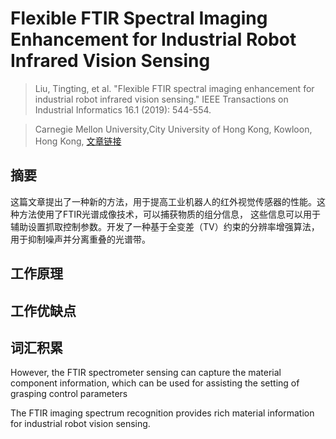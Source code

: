 # Flexible FTIR Spectral Imaging Enhancement for  Industrial Robot Infrared Vision Sensing

> Liu, Tingting, et al. "Flexible FTIR spectral imaging enhancement for industrial robot infrared vision sensing." IEEE
> Transactions on Industrial Informatics 16.1 (2019): 544-554.

> Carnegie Mellon University,City University of Hong Kong, Kowloon, Hong Kong,
[文章链接](paper.pdf)

## 摘要
这篇文章提出了一种新的方法，用于提高工业机器人的红外视觉传感器的性能。这种方法使用了FTIR光谱成像技术，可以捕获物质的组分信息，
这些信息可以用于辅助设置抓取控制参数。开发了一种基于全变差（TV）约束的分辨率增强算法，用于抑制噪声并分离重叠的光谱带。
## 工作原理

## 工作优缺点

## 词汇积累

However, the FTIR spectrometer sensing can capture the material component information, which can be used for assisting
the setting of grasping control parameters

The FTIR imaging spectrum recognition provides rich material information for industrial robot vision sensing.